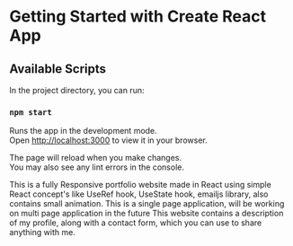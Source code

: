 # Getting Started with Create React App

## Available Scripts

In the project directory, you can run:

### `npm start`

Runs the app in the development mode.\
Open [http://localhost:3000](http://localhost:3000) to view it in your browser.

The page will reload when you make changes.\
You may also see any lint errors in the console.

This is a fully Responsive portfolio website made in React using simple React concept's
like UseRef hook, UseState hook, emailjs library, also contains small animation.
This is a single page application, will be working on multi page application in the future
This website contains a description of my profile, along with a contact form, which you can use to share anything with me. 